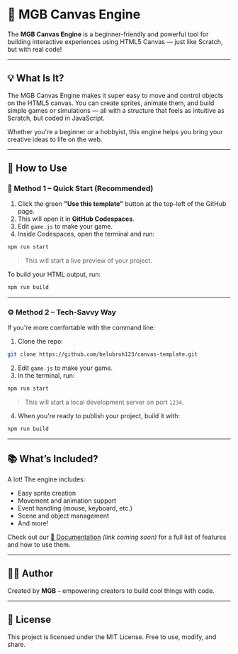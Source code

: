 # 🎨 MGB Canvas Engine

The **MGB Canvas Engine** is a beginner-friendly and powerful tool for building interactive experiences using HTML5 Canvas — just like Scratch, but with real code!

---

## 💡 What Is It?

The MGB Canvas Engine makes it super easy to move and control objects on the HTML5 canvas. You can create sprites, animate them, and build simple games or simulations — all with a structure that feels as intuitive as Scratch, but coded in JavaScript.

Whether you're a beginner or a hobbyist, this engine helps you bring your creative ideas to life on the web.

---

## 🚀 How to Use

### 📌 Method 1 – Quick Start (Recommended)

1. Click the green **"Use this template"** button at the top-left of the GitHub page.
2. This will open it in **GitHub Codespaces**.
3. Edit `game.js` to make your game.
4. Inside Codespaces, open the terminal and run:

```bash
npm run start
```

> This will start a live preview of your project.

To build your HTML output, run:

```bash
npm run build
```

---

### ⚙️ Method 2 – Tech-Savvy Way

If you're more comfortable with the command line:

1. Clone the repo:

```bash
git clone https://github.com/belubruh123/canvas-template.git
```

2. Edit `game.js` to make your game.
3. In the terminal, run:

```bash
npm run start
```

> This will start a local development server on port `1234`.

4. When you're ready to publish your project, build it with:

```bash
npm run build
```

---

## 📚 What’s Included?

A lot! The engine includes:

- Easy sprite creation
- Movement and animation support
- Event handling (mouse, keyboard, etc.)
- Scene and object management
- And more!

Check out our [📄 Documentation](tinyurl.com/MGB-docs) *(link coming soon)* for a full list of features and how to use them.

---

## 🧑‍💻 Author

Created by **MGB** – empowering creators to build cool things with code.

---

## 📃 License

This project is licensed under the MIT License. Free to use, modify, and share.
